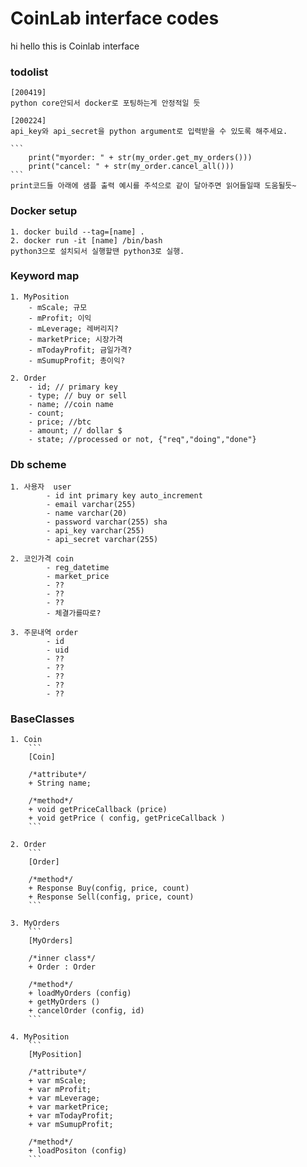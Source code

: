 # CoinLab interface codes 
hi hello this is Coinlab interface 

### todolist
    [200419]
    python core안되서 docker로 포팅하는게 안정적일 듯

    [200224]
    api_key와 api_secret을 python argument로 입력받을 수 있도록 해주세요.

    ```
        print("myorder: " + str(my_order.get_my_orders()))
        print("cancel: " + str(my_order.cancel_all()))
    ```
    print코드들 아래에 샘플 출력 예시를 주석으로 같이 달아주면 읽어들일때 도움될듯~
    
### Docker setup
    1. docker build --tag=[name] .
    2. docker run -it [name] /bin/bash
    python3으로 설치되서 실행할땐 python3로 실행.


### Keyword map
    1. MyPosition
        - mScale; 규모 
        - mProfit; 이익
        - mLeverage; 레버리지?
        - marketPrice; 시장가격
        - mTodayProfit; 금일가격?
        - mSumupProfit; 총이익?

    2. Order
        - id; // primary key
        - type; // buy or sell
        - name; //coin name
        - count;
        - price; //btc
        - amount; // dollar $
        - state; //processed or not, {"req","doing","done"}

### Db scheme	

    1. 사용자	user
            - id int primary key auto_increment
            - email varchar(255)
            - name varchar(20)
            - password varchar(255) sha
            - api_key varchar(255)
            - api_secret varchar(255)

    2. 코인가격	coin
            - reg_datetime
            - market_price
            - ??
            - ??
            - ??
            - 체결가를따로?
    
    3. 주문내역	order
            - id
            - uid
            - ??
            - ??
            - ??
            - ??
            - ??

### BaseClasses
    1. Coin
        ```
        [Coin]

        /*attribute*/
        + String name;

        /*method*/
        + void getPriceCallback (price)
        + void getPrice ( config, getPriceCallback )
        ```

    2. Order
        ```
        [Order]

        /*method*/
        + Response Buy(config, price, count)
        + Response Sell(config, price, count)
        ```

    3. MyOrders
        ```
        [MyOrders]

        /*inner class*/
        + Order : Order

        /*method*/
        + loadMyOrders (config)
        + getMyOrders ()
        + cancelOrder (config, id)
        ```

    4. MyPosition
        ```
        [MyPosition]

        /*attribute*/
        + var mScale;
        + var mProfit;
        + var mLeverage;
        + var marketPrice;
        + var mTodayProfit;
        + var mSumupProfit;

        /*method*/
        + loadPositon (config)
        ```

